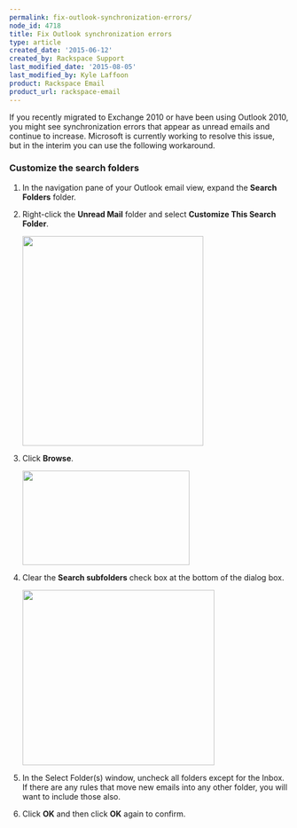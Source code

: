 ```yaml
---
permalink: fix-outlook-synchronization-errors/
node_id: 4718
title: Fix Outlook synchronization errors
type: article
created_date: '2015-06-12'
created_by: Rackspace Support
last_modified_date: '2015-08-05'
last_modified_by: Kyle Laffoon
product: Rackspace Email
product_url: rackspace-email
---
```


If you recently migrated to Exchange 2010 or have been using Outlook
2010, you might see synchronization errors that appear as unread emails
and continue to increase. Microsoft is currently working to resolve this
issue, but in the interim you can use the following workaround.

### Customize the search folders

1.  In the navigation pane of your Outlook email view, expand
    the **Search Folders** folder.

2.  Right-click the **Unread Mail** folder and select **Customize This
    Search Folder**.

    <img src="{% asset_path rackspace-email/fix-outlook-synchronization-errors/1_55.png %}" width="326" height="378" />

3.  Click **Browse**.

    <img src="{% asset_path rackspace-email/fix-outlook-synchronization-errors/2_52.png %}" width="301" height="170" />

4.  Clear the **Search subfolders** check box at the bottom of the
    dialog box.

    <img src="{% asset_path rackspace-email/fix-outlook-synchronization-errors/3a.png %}" width="346" height="316" />

5.  In the Select Folder(s) window, uncheck all folders except for
    the Inbox. If there are any rules that move new emails into any
    other folder, you will want to include those also.

6.  Click **OK** and then click **OK** again to confirm.
